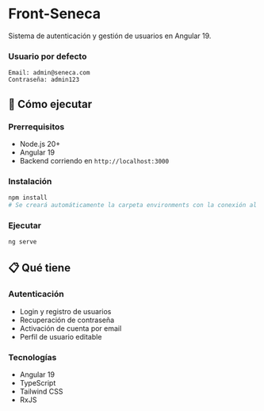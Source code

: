 # Front-Seneca

Sistema de autenticación y gestión de usuarios en Angular 19.

### Usuario por defecto
```
Email: admin@seneca.com
Contraseña: admin123
```

## 🚀 Cómo ejecutar

### Prerrequisitos
- Node.js 20+
- Angular 19
- Backend corriendo en `http://localhost:3000`

### Instalación
```bash
npm install
# Se creará automáticamente la carpeta environments con la conexión al backend
```

### Ejecutar
```bash
ng serve
```

## 📋 Qué tiene

### Autenticación
- Login y registro de usuarios
- Recuperación de contraseña
- Activación de cuenta por email
- Perfil de usuario editable



### Tecnologías
- Angular 19
- TypeScript
- Tailwind CSS
- RxJS

